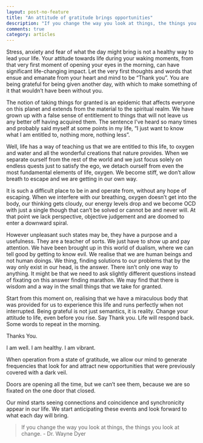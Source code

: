 ```yaml
---
layout: post-no-feature
title: "An attitude of gratitude brings opportunities"
description: "If you change the way you look at things, the things you look at change"
comments: true
category: articles
---
```


Stress, anxiety and fear of what the day might bring is not a healthy way to lead your life. Your attitude towards life during your waking moments, from that very first moment of opening your eyes in the morning, can have significant life-changing impact. Let the very first thoughts and words that ensue and emanate from your heart and mind to be “Thank you”. You are being grateful for being given another day, with which to make something of it that wouldn’t have been without you.

The notion of taking things for granted is an epidemic that affects everyone on this planet and extends from the material to the spiritual realm. We have grown up with a false sense of entitlement to things that will not leave us any better off having acquired them. The sentence I’ve heard so many times and probably said myself at some points in my life, “I just want to know what I am entitled to, nothing more, nothing less”.

Well, life has a way of teaching us that we are entitled to this life, to oxygen and water and all the wonderful creations that nature provides. When we separate ourself from the rest of the world and we just focus solely on endless quests just to satisfy the ego, we detach ourself from even the most fundamental elements of life, oxygen. We become stiff, we don’t allow breath to escape and we are getting in our own way.

It is such a difficult place to be in and operate from, without any hope of escaping. When we interfere with our breathing, oxygen doesn’t get into the body, our thinking gets cloudy, our energy levels drop and we become OCD with just a single though that can’t be solved or cannot be and never will. At that point we lack perspective, objective judgement and are doomed to enter a downward spiral. 

However unpleasant such states may be, they have a purpose and a usefulness. They are a teacher of sorts. We just have to show up and pay attention. We have been brought up in this world of dualism, where we can tell good by getting to know evil. We realise that we are human beings and not human doings. We thing, finding solutions to our problems that by the way only exist in our head, is the answer. There isn’t only one way to anything. It might be that we need to ask slightly different questions instead of fixating on this answer finding marathon. We may find that there is wisdom and a way in the small things that we take for granted.

Start from this moment on, realising that we have a miraculous body that was provided for us to experience this life and runs perfectly when not interrupted. Being grateful is not just semantics, it is reality. Change your attitude to life, even before you rise. Say Thank you. Life will respond back. Some words to repeat in the morning.

Thanks You.

I am well.
I am healthy.
I am vibrant.

When operation from a state of gratitude, we allow our mind to generate frequencies that look for and attract new opportunities that were previously covered with a dark veil.

Doors are opening all the time, but we can’t see them, because we are so fixated on the one door that closed.

Our mind starts seeing connections and coincidence and synchronicity appear in our life. We start anticipating these events and look forward to what each day will bring.

> If you change the way you look at things, the things you look at change. - Dr. Wayne Dyer